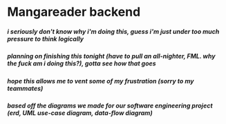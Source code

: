 # Mangareader backend
##### i seriously don't know why i'm doing this, guess i'm just under too much pressure to think logically
##### planning on finishing this tonight (have to pull an all-nighter, FML. why the fuck am i doing this?), gotta see how that goes
##### hope this allows me to vent some of my frustration (sorry to my teammates)
##### based off the diagrams we made for our software engineering project (erd, UML use-case diagram, data-flow diagram)
